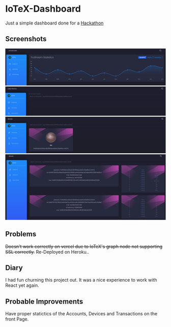 # IoTeX-Dashboard

Just a simple dashboard done for a [Hackathon](https://gitcoin.co/issue/iotexproject/halogrants/52/100026522)

## Screenshots
![FrontPage](./github/1.png)  
![User Search](./github/2.png)  
![Device Search](./github/3.png)  
![Protobuf Decoding](./github/4.png)  

## Problems
~~Doesn't work correctly on vercel due to IoTeX's graph node not supporting SSL correctly.~~ Re-Deployed on Heroku..

## Diary
I had fun churning this project out. It was a nice experience to work with React yet again.

## Probable Improvements
Have proper statictics of the Accounts, Devices and Transactions on the front Page.
